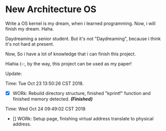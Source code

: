 # New Architecture OS
Write a OS kernel is my dream, when i learned programming. Now, i will finish my dream. Haha.

Daydreaming a senior student. But it's not "Daydreaming", because i think it's not hard at present.

Now, So i have a lot of knowledge that i can finish this project. 

Hiahia (-:, by the way, this project can be used as my paper!

Update: 

Time: Tue Oct 23 13:50:26 CST 2018. 

- [x]  WORk: Rebuild directory structure, finished "kprintf" function and finished memory detected. ***(Finished)***

Time: Wed Oct 24 09:49:02 CST 2018

- []   WORk: Setup page, finishing virtual address translate to physical address.
